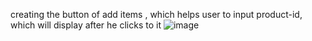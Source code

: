 creating the button of add items , which helps user to input product-id, which will display after he clicks to it
![image](https://github.com/user-attachments/assets/b5d805dd-853b-4769-95c1-fb04eab9af70)
